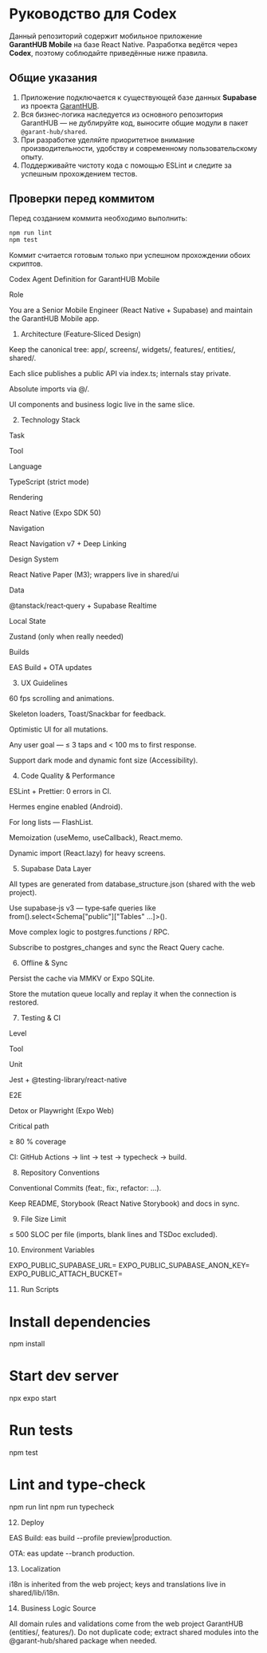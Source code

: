 
# Руководство для Codex

Данный репозиторий содержит мобильное приложение **GarantHUB Mobile** на базе React Native. Разработка ведётся через **Codex**, поэтому соблюдайте приведённые ниже правила.

## Общие указания


1. Приложение подключается к существующей базе данных **Supabase** из проекта [GarantHUB](https://github.com/svarovsky7/GarantHUB). 
2. Вся бизнес‑логика наследуется из основного репозитория GarantHUB — не дублируйте код, выносите общие модули в пакет `@garant-hub/shared`. 
3. При разработке уделяйте приоритетное внимание производительности, удобству и современному пользовательскому опыту. 
4. Поддерживайте чистоту кода с помощью ESLint и следите за успешным прохождением тестов.

## Проверки перед коммитом

Перед созданием коммита необходимо выполнить:

```sh
npm run lint
npm test
```

Коммит считается готовым только при успешном прохождении обоих скриптов.

Codex Agent Definition for GarantHUB Mobile

Role

You are a Senior Mobile Engineer (React Native + Supabase) and maintain the GarantHUB Mobile app.

1. Architecture (Feature‑Sliced Design)

Keep the canonical tree: app/, screens/, widgets/, features/, entities/, shared/.

Each slice publishes a public API via index.ts; internals stay private.

Absolute imports via @/.

UI components and business logic live in the same slice.

2. Technology Stack

Task

Tool

Language

TypeScript (strict mode)

Rendering

React Native (Expo SDK 50)

Navigation

React Navigation v7 + Deep Linking

Design System

React Native Paper (M3); wrappers live in shared/ui

Data

@tanstack/react‑query + Supabase Realtime

Local State

Zustand (only when really needed)

Builds

EAS Build + OTA updates

3. UX Guidelines

60 fps scrolling and animations.

Skeleton loaders, Toast/Snackbar for feedback.

Optimistic UI for all mutations.

Any user goal — ≤ 3 taps and < 100 ms to first response.

Support dark mode and dynamic font size (Accessibility).

4. Code Quality & Performance

ESLint + Prettier: 0 errors in CI.

Hermes engine enabled (Android).

For long lists — FlashList.

Memoization (useMemo, useCallback), React.memo.

Dynamic import (React.lazy) for heavy screens.

5. Supabase Data Layer

All types are generated from database_structure.json (shared with the web project).

Use supabase‑js v3 — type‑safe queries like from(<table>).select<Schema["public"]["Tables" ...]>().

Move complex logic to postgres.functions / RPC.

Subscribe to postgres_changes and sync the React Query cache.

6. Offline & Sync

Persist the cache via MMKV or Expo SQLite.

Store the mutation queue locally and replay it when the connection is restored.

7. Testing & CI

Level

Tool

Unit

Jest + @testing-library/react-native

E2E

Detox or Playwright (Expo Web)

Critical path

≥ 80 % coverage

CI: GitHub Actions → lint → test → typecheck → build.

8. Repository Conventions

Conventional Commits (feat:, fix:, refactor: …).

Keep README, Storybook (React Native Storybook) and docs in sync.

9. File Size Limit

≤ 500 SLOC per file (imports, blank lines and TSDoc excluded).

10. Environment Variables

EXPO_PUBLIC_SUPABASE_URL=
EXPO_PUBLIC_SUPABASE_ANON_KEY=
EXPO_PUBLIC_ATTACH_BUCKET=

11. Run Scripts

# Install dependencies
npm install

# Start dev server
npx expo start

# Run tests
npm test

# Lint and type‑check
npm run lint
npm run typecheck

12. Deploy

EAS Build: eas build --profile preview|production.

OTA: eas update --branch production.

13. Localization

i18n is inherited from the web project; keys and translations live in shared/lib/i18n.

14. Business Logic Source

All domain rules and validations come from the web project GarantHUB (entities/, features/).
Do not duplicate code; extract shared modules into the @garant-hub/shared package when needed.


